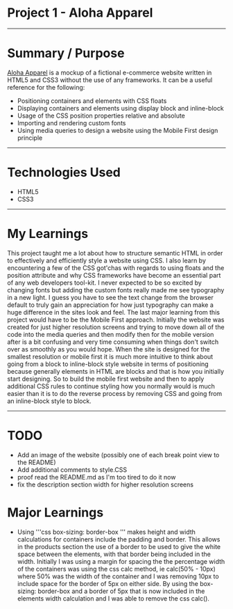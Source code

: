 # Project 1 - Aloha Apparel

---

# Summary / Purpose

[Aloha Apparel](http://scottfuoco.github.io/aloha/) is a mockup of a fictional e-commerce website written in HTML5 and CSS3 without the use of any frameworks.
It can be a useful reference for the following:
* Positioning containers and elements with CSS floats
* Displaying containers and elements using display block and inline-block
* Usage of the CSS position properties relative and absolute
* Importing and rendering custom fonts
* Using media queries to design a website using the Mobile First design principle

---

# Technologies Used
* HTML5
* CSS3

---

# My Learnings

This project taught me a lot about how to structure semantic HTML in order to effectively and efficiently style a website using CSS.  I also learn by encountering a few of the CSS got'chas with regards to using floats and the position attribute and why CSS frameworks have become an essential part of any web developers tool-kit.  I never expected to be so excited by changing fonts but adding the custom fonts really made me see typography in a new light.  I guess you have to see the text change from the browser default to truly gain an appreciation for how just typography can make a huge difference in the sites look and feel.  The last major learning from this project would have to be the Mobile First approach.  Initially the website was created for just higher resolution screens and trying to move down all of the code into the media queries and then modify then for the mobile version after is a bit confusing and very time consuming when things don't switch over as smoothly as you would hope.  When the site is designed for the smallest resolution or mobile first it is much more intuitive to think about going from a block to inline-block style website in terms of positioning because generally elements in HTML are blocks and that is how you initially start designing.  So to build the mobile first website and then to apply additional CSS rules to continue styling how you normally would is much easier than it is to do the reverse process by removing CSS and going from an inline-block style to block.

---

# TODO
* Add an image of the website (possibly one of each break point view to the README)
* Add additional comments to style.CSS
* proof read the README.md as I'm too tired to do it now
* fix the description section width for higher resolution screens

# Major Learnings
* Using '''css box-sizing: border-box ''' makes height and width calculations for containers include the padding and border.  This allows in the products section the use of a border to be used to give the white space between the elements, with that border being included in the width.  Initially I was using a margin for spacing the the percentage width of the containers was using the css calc method, ie calc(50% - 10px) where 50% was the width of the container and I was removing 10px to include space for the border of 5px on either side.  By using the box-sizing: border-box and a border of 5px that is now included in the elements width calculation and I was able to remove the css calc().